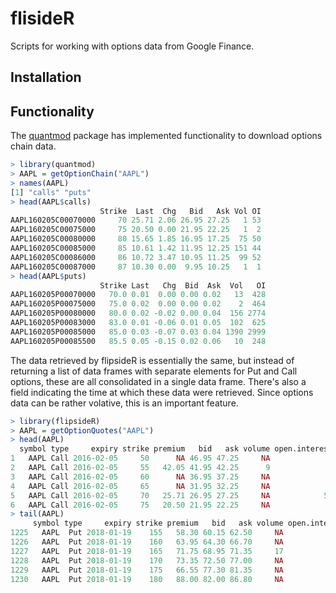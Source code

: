 # flisideR

Scripts for working with options data from Google Finance.

## Installation

## Functionality

The [quantmod](http://www.quantmod.com/) package has implemented functionality to download options chain data.

```R
> library(quantmod)
> AAPL = getOptionChain("AAPL")
> names(AAPL)
[1] "calls" "puts" 
> head(AAPL$calls)
                    Strike  Last  Chg   Bid   Ask Vol OI
AAPL160205C00070000     70 25.71 2.06 26.95 27.25   1 53
AAPL160205C00075000     75 20.50 0.00 21.95 22.25   1  2
AAPL160205C00080000     80 15.65 1.85 16.95 17.25  75 50
AAPL160205C00085000     85 10.61 1.42 11.95 12.25 151 44
AAPL160205C00086000     86 10.72 3.47 10.95 11.25  99 52
AAPL160205C00087000     87 10.30 0.00  9.95 10.25   1  1
> head(AAPL$puts)
                    Strike Last   Chg  Bid  Ask  Vol   OI
AAPL160205P00070000   70.0 0.01  0.00 0.00 0.02   13  428
AAPL160205P00075000   75.0 0.02  0.00 0.00 0.02    2  464
AAPL160205P00080000   80.0 0.02 -0.02 0.00 0.04  156 2774
AAPL160205P00083000   83.0 0.01 -0.06 0.01 0.05  102  625
AAPL160205P00085000   85.0 0.03 -0.07 0.03 0.04 1390 2999
AAPL160205P00085500   85.5 0.05 -0.15 0.02 0.06   10  248
```

The data retrieved by flipsideR is essentially the same, but instead of returning a list of data frames with separate elements for Put and Call options, these are all consolidated in a single data frame. There's also a field indicating the time at which these data were retrieved. Since options data can be rather volative, this is an important feature.

```R
> library(flipsideR)
> AAPL = getOptionQuotes("AAPL")   
> head(AAPL)
  symbol type     expiry strike premium   bid   ask volume open.interest           retrieved
1   AAPL Call 2016-02-05     50      NA 46.95 47.25     NA             0 2016-01-31 06:03:30
2   AAPL Call 2016-02-05     55   42.05 41.95 42.25      9             0 2016-01-31 06:03:30
3   AAPL Call 2016-02-05     60      NA 36.95 37.25     NA             0 2016-01-31 06:03:30
4   AAPL Call 2016-02-05     65      NA 31.95 32.25     NA             0 2016-01-31 06:03:30
5   AAPL Call 2016-02-05     70   25.71 26.95 27.25     NA            53 2016-01-31 06:03:30
6   AAPL Call 2016-02-05     75   20.50 21.95 22.25     NA             2 2016-01-31 06:03:30
> tail(AAPL)
     symbol type     expiry strike premium   bid   ask volume open.interest           retrieved
1225   AAPL  Put 2018-01-19    155   58.30 60.15 62.50     NA            71 2016-01-31 06:03:46
1226   AAPL  Put 2018-01-19    160   63.95 64.30 66.70     NA            84 2016-01-31 06:03:46
1227   AAPL  Put 2018-01-19    165   71.75 68.95 71.35     17           197 2016-01-31 06:03:46
1228   AAPL  Put 2018-01-19    170   73.35 72.50 77.00     NA          3022 2016-01-31 06:03:46
1229   AAPL  Put 2018-01-19    175   66.55 77.30 81.35     NA            68 2016-01-31 06:03:46
1230   AAPL  Put 2018-01-19    180   88.00 82.00 86.80     NA          1074 2016-01-31 06:03:46
```
